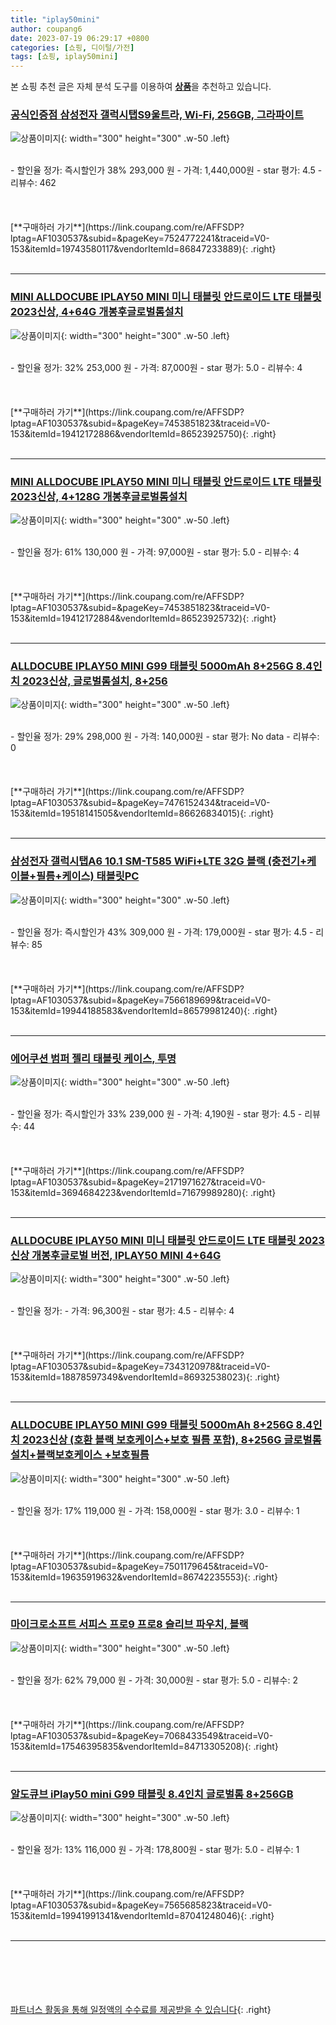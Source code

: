 ```yaml
---
title: "iplay50mini"
author: coupang6
date: 2023-07-19 06:29:17 +0800
categories: [쇼핑, 디이털/가전]
tags: [쇼핑, iplay50mini]
---
```


본 쇼핑 추천 글은 자체 분석 도구를 이용하여 [**상품**](https://link.coupang.com/a/bao1ui)을 추천하고 있습니다.

### [공식인증점 삼성전자 갤럭시탭S9울트라, Wi-Fi, 256GB, 그라파이트](https://link.coupang.com/re/AFFSDP?lptag=AF1030537&subid=&pageKey=7524772241&traceid=V0-153&itemId=19743580117&vendorItemId=86847233889)

![상품이미지](https://thumbnail8.coupangcdn.com/thumbnails/remote/230x230ex/image/vendor_inventory/42fa/cdd520f224efbff54b9abd29b9f4253826e66495147da2df857c4cf0407e.jpg){: width="300" height="300" .w-50 .left}


<br>
- 할인율 정가: 즉시할인가 38%  293,000   원
- 가격: 1,440,000원
- star 평가: 4.5
- 리뷰수: 462
<br>
<br>
<br>
<br>
[**구매하러 가기**](https://link.coupang.com/re/AFFSDP?lptag=AF1030537&subid=&pageKey=7524772241&traceid=V0-153&itemId=19743580117&vendorItemId=86847233889){: .right}
<br>
<br>

---

### [MINI ALLDOCUBE IPLAY50 MINI 미니 태블릿 안드로이드 LTE 태블릿 2023신상, 4+64G 개봉후글로벌롬설치](https://link.coupang.com/re/AFFSDP?lptag=AF1030537&subid=&pageKey=7453851823&traceid=V0-153&itemId=19412172886&vendorItemId=86523925750)

![상품이미지](https://thumbnail7.coupangcdn.com/thumbnails/remote/230x230ex/image/vendor_inventory/ba28/05a08e73eab19f47ac26c142da7126edc32bdfdd5df1259347225a816059.jpg){: width="300" height="300" .w-50 .left}


<br>
- 할인율 정가: 32%  253,000   원
- 가격: 87,000원
- star 평가: 5.0
- 리뷰수: 4
<br>
<br>
<br>
<br>
[**구매하러 가기**](https://link.coupang.com/re/AFFSDP?lptag=AF1030537&subid=&pageKey=7453851823&traceid=V0-153&itemId=19412172886&vendorItemId=86523925750){: .right}
<br>
<br>

---

### [MINI ALLDOCUBE IPLAY50 MINI 미니 태블릿 안드로이드 LTE 태블릿 2023신상, 4+128G 개봉후글로벌롬설치](https://link.coupang.com/re/AFFSDP?lptag=AF1030537&subid=&pageKey=7453851823&traceid=V0-153&itemId=19412172884&vendorItemId=86523925732)

![상품이미지](https://thumbnail7.coupangcdn.com/thumbnails/remote/230x230ex/image/vendor_inventory/ba28/05a08e73eab19f47ac26c142da7126edc32bdfdd5df1259347225a816059.jpg){: width="300" height="300" .w-50 .left}


<br>
- 할인율 정가: 61%  130,000   원
- 가격: 97,000원
- star 평가: 5.0
- 리뷰수: 4
<br>
<br>
<br>
<br>
[**구매하러 가기**](https://link.coupang.com/re/AFFSDP?lptag=AF1030537&subid=&pageKey=7453851823&traceid=V0-153&itemId=19412172884&vendorItemId=86523925732){: .right}
<br>
<br>

---

### [ALLDOCUBE IPLAY50 MINI G99 태블릿 5000mAh 8+256G 8.4인치 2023신상, 글로벌롬설치, 8+256](https://link.coupang.com/re/AFFSDP?lptag=AF1030537&subid=&pageKey=7476152434&traceid=V0-153&itemId=19518141505&vendorItemId=86626834015)

![상품이미지](https://thumbnail9.coupangcdn.com/thumbnails/remote/230x230ex/image/vendor_inventory/bc84/dbd36ea880f8df253bce428cdd944929676a5461719dcb556673217bcc5d.jpg){: width="300" height="300" .w-50 .left}


<br>
- 할인율 정가: 29%  298,000   원
- 가격: 140,000원
- star 평가: No data
- 리뷰수: 0
<br>
<br>
<br>
<br>
[**구매하러 가기**](https://link.coupang.com/re/AFFSDP?lptag=AF1030537&subid=&pageKey=7476152434&traceid=V0-153&itemId=19518141505&vendorItemId=86626834015){: .right}
<br>
<br>

---

### [삼성전자 갤럭시탭A6 10.1 SM-T585 WiFi+LTE 32G 블랙 (충전기+케이블+필름+케이스) 태블릿PC](https://link.coupang.com/re/AFFSDP?lptag=AF1030537&subid=&pageKey=7566189699&traceid=V0-153&itemId=19944188583&vendorItemId=86579981240)

![상품이미지](https://thumbnail10.coupangcdn.com/thumbnails/remote/230x230ex/image/vendor_inventory/c439/b0bdd7033c3182e3bd333829625cf878fe7e26004d94078dc67df9d1b636.png){: width="300" height="300" .w-50 .left}


<br>
- 할인율 정가: 즉시할인가 43%  309,000   원
- 가격: 179,000원
- star 평가: 4.5
- 리뷰수: 85
<br>
<br>
<br>
<br>
[**구매하러 가기**](https://link.coupang.com/re/AFFSDP?lptag=AF1030537&subid=&pageKey=7566189699&traceid=V0-153&itemId=19944188583&vendorItemId=86579981240){: .right}
<br>
<br>

---

### [에어쿠션 범퍼 젤리 태블릿 케이스, 투명](https://link.coupang.com/re/AFFSDP?lptag=AF1030537&subid=&pageKey=2171971627&traceid=V0-153&itemId=3694684223&vendorItemId=71679989280)

![상품이미지](https://thumbnail8.coupangcdn.com/thumbnails/remote/230x230ex/image/retail/images/2020/09/25/9/0/585b67cc-15ed-4d86-b5db-f82513f9d137.jpg){: width="300" height="300" .w-50 .left}


<br>
- 할인율 정가: 즉시할인가 33%  239,000   원
- 가격: 4,190원
- star 평가: 4.5
- 리뷰수: 44
<br>
<br>
<br>
<br>
[**구매하러 가기**](https://link.coupang.com/re/AFFSDP?lptag=AF1030537&subid=&pageKey=2171971627&traceid=V0-153&itemId=3694684223&vendorItemId=71679989280){: .right}
<br>
<br>

---

### [ALLDOCUBE IPLAY50 MINI 미니 태블릿 안드로이드 LTE 태블릿 2023신상 개봉후글로벌 버전, IPLAY50 MINI 4+64G](https://link.coupang.com/re/AFFSDP?lptag=AF1030537&subid=&pageKey=7343120978&traceid=V0-153&itemId=18878597349&vendorItemId=86932538023)

![상품이미지](https://thumbnail10.coupangcdn.com/thumbnails/remote/230x230ex/image/vendor_inventory/f8b7/3c3ed9242630a4b7acc4b2e0bc6a3a60c118a1b0a88925534755b2f7cfb9.jpg){: width="300" height="300" .w-50 .left}


<br>
- 할인율 정가: 
- 가격: 96,300원
- star 평가: 4.5
- 리뷰수: 4
<br>
<br>
<br>
<br>
[**구매하러 가기**](https://link.coupang.com/re/AFFSDP?lptag=AF1030537&subid=&pageKey=7343120978&traceid=V0-153&itemId=18878597349&vendorItemId=86932538023){: .right}
<br>
<br>

---

### [ALLDOCUBE IPLAY50 MINI G99 태블릿 5000mAh 8+256G 8.4인치 2023신상 (호환 블랙 보호케이스+보호 필름 포함), 8+256G 글로벌롬설치+블랙보호케이스 +보호필름](https://link.coupang.com/re/AFFSDP?lptag=AF1030537&subid=&pageKey=7501179645&traceid=V0-153&itemId=19635919632&vendorItemId=86742235553)

![상품이미지](https://thumbnail9.coupangcdn.com/thumbnails/remote/230x230ex/image/vendor_inventory/6775/8b1bf52733415bd67c798b733d9db6166fc73a4b334627ab60b4505cb490.jpg){: width="300" height="300" .w-50 .left}


<br>
- 할인율 정가: 17%  119,000   원
- 가격: 158,000원
- star 평가: 3.0
- 리뷰수: 1
<br>
<br>
<br>
<br>
[**구매하러 가기**](https://link.coupang.com/re/AFFSDP?lptag=AF1030537&subid=&pageKey=7501179645&traceid=V0-153&itemId=19635919632&vendorItemId=86742235553){: .right}
<br>
<br>

---

### [마이크로소프트 서피스 프로9 프로8 슬리브 파우치, 블랙](https://link.coupang.com/re/AFFSDP?lptag=AF1030537&subid=&pageKey=7068433549&traceid=V0-153&itemId=17546395835&vendorItemId=84713305208)

![상품이미지](https://thumbnail9.coupangcdn.com/thumbnails/remote/230x230ex/image/vendor_inventory/05ac/b65890565500418256a72610c973da4b17325eb829727b9eeb6bdd408751.jpg){: width="300" height="300" .w-50 .left}


<br>
- 할인율 정가: 62%  79,000   원
- 가격: 30,000원
- star 평가: 5.0
- 리뷰수: 2
<br>
<br>
<br>
<br>
[**구매하러 가기**](https://link.coupang.com/re/AFFSDP?lptag=AF1030537&subid=&pageKey=7068433549&traceid=V0-153&itemId=17546395835&vendorItemId=84713305208){: .right}
<br>
<br>

---

### [알도큐브 iPlay50 mini G99 태블릿 8.4인치 글로벌롬 8+256GB](https://link.coupang.com/re/AFFSDP?lptag=AF1030537&subid=&pageKey=7565685823&traceid=V0-153&itemId=19941991341&vendorItemId=87041248046)

![상품이미지](https://thumbnail8.coupangcdn.com/thumbnails/remote/230x230ex/image/vendor_inventory/ab3e/c0542b9dbba263143f523db0b2e3342f50f1ddfd5a4935ffb6eca662c654.jpg){: width="300" height="300" .w-50 .left}


<br>
- 할인율 정가: 13%  116,000   원
- 가격: 178,800원
- star 평가: 5.0
- 리뷰수: 1
<br>
<br>
<br>
<br>
[**구매하러 가기**](https://link.coupang.com/re/AFFSDP?lptag=AF1030537&subid=&pageKey=7565685823&traceid=V0-153&itemId=19941991341&vendorItemId=87041248046){: .right}
<br>
<br>

---
<br><br><br><br><br> [파트너스 활동을 통해 일정액의 수수료를 제공받을 수 있습니다](https://link.coupang.com/a/bao1ui){: .right}